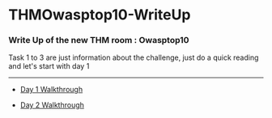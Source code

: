 # THMOwasptop10-WriteUp
### Write Up of the new THM room : Owasptop10
Task 1 to 3 are just information about the challenge, just do a quick reading and let's start with day 1
***
  * [Day 1 Walkthrough](https://github.com/LightFoe/THMOwasptop10-WriteUp/blob/master/Days/Day1.md#day-1 "Day 1")

  * [Day 2 Walkthrough](https://github.com/LightFoe/THMOwasptop10-WriteUp/blob/master/Days/Day2.md#day-2 "Day 2")
